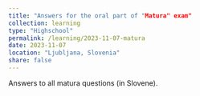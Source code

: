 ```yaml
---
title: "Answers for the oral part of "Matura" exam"
collection: learning
type: "Highschool"
permalink: /learning/2023-11-07-matura
date: 2023-11-07
location: "Ljubljana, Slovenia"
share: false
---
```


Answers to all matura questions (in Slovene).
